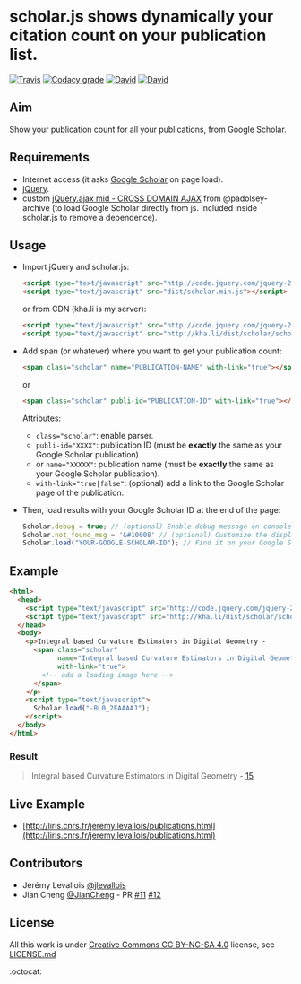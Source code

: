 # scholar.js shows dynamically your citation count on your publication list.

[![Travis](https://img.shields.io/travis/jlevallois/scholar.js.svg?style=flat-square)](https://travis-ci.org/jlevallois/scholar.js) [![Codacy grade](https://img.shields.io/codacy/grade/3d58162024e341f380bac93397cb4ae6.svg?style=flat-square)](https://www.codacy.com/app/jeremy-levallois/scholar-js) [![David](https://img.shields.io/david/jlevallois/scholar.js.svg?style=flat-square)](https://david-dm.org/jlevallois/scholar.js#info=dependencies)
[![David](https://img.shields.io/david/dev/jlevallois/scholar.js.svg?style=flat-square)](https://david-dm.org/jlevallois/scholar.js#info=devDependencies)

## Aim

Show your publication count for all your publications, from Google Scholar.

## Requirements

- Internet access (it asks [Google Scholar](http://scholar.google.com/) on page load).
- [jQuery](http://jquery.com/).
- custom [jQuery.ajax mid - CROSS DOMAIN AJAX](https://github.com/padolsey-archive/jquery.fn/tree/master/cross-domain-ajax) from @padolsey-archive (to load Google Scholar directly from js. Included inside scholar.js to remove a dependence).

## Usage

- Import jQuery and scholar.js:

  ```html
  <script type="text/javascript" src="http://code.jquery.com/jquery-2.2.0.min.js"></script>
  <script type="text/javascript" src="dist/scholar.min.js"></script>
  ```

  or from CDN (kha.li is my server):

  ```html
  <script type="text/javascript" src="http://code.jquery.com/jquery-2.2.0.min.js"></script>
  <script type="text/javascript" src="http://kha.li/dist/scholar/scholar-0.1.0.min.js"></script>
  ```

- Add span (or whatever) where you want to get your publication count:

  ```html
  <span class="scholar" name="PUBLICATION-NAME" with-link="true"></span>
  ```
  or
  ```html
  <span class="scholar" publi-id="PUBLICATION-ID" with-link="true"></span>
  ```

  Attributes:
  - `class="scholar"`: enable parser.
  - `publi-id="XXXX"`: publication ID (must be **exactly** the same as your Google Scholar publication).
  - or `name="XXXXX"`: publication name (must be **exactly** the same as your Google Scholar publication).
  - `with-link="true|false"`: (optional) add a link to the Google Scholar page of the publication.

- Then, load results with your Google Scholar ID at the end of the page:

  ```js
  Scholar.debug = true; // (optional) Enable debug message on console.
  Scholar.not_found_msg = '&#10008' // (optional) Customize the displayed result if the publication is not found.
  Scholar.load("YOUR-GOOGLE-SCHOLAR-ID"); // Find it on your Google Scholar profile
  ```

## Example

```html
<html>
  <head>
    <script type="text/javascript" src="http://code.jquery.com/jquery-2.2.0.min.js"></script>
    <script type="text/javascript" src="http://kha.li/dist/scholar/scholar-0.1.0.min.js"></script>
  </head>
  <body>
    <p>Integral based Curvature Estimators in Digital Geometry -
      <span class="scholar"
            name="Integral based Curvature Estimators in Digital Geometry"
            with-link="true">
        <!-- add a loading image here -->
      </span>
    </p>
    <script type="text/javascript">
      Scholar.load("-BL0_2EAAAAJ");
    </script>
  </body>
</html>
```

### Result

> Integral based Curvature Estimators in Digital Geometry - [15](https://scholar.google.fr/citations?view_op=view_citation&hl=fr&user=-BL0_2EAAAAJ&citation_for_view=-BL0_2EAAAAJ:u5HHmVD_uO8C)

## Live Example

- [http://liris.cnrs.fr/jeremy.levallois/publications.html](http://liris.cnrs.fr/jeremy.levallois/publications.html)

## Contributors

- Jérémy Levallois [@jlevallois](https://github.com/jlevallois)
- Jian Cheng [@JianCheng](https://github.com/JianCheng) - PR [#11](https://github.com/jlevallois/scholar.js/pull/11) [#12](https://github.com/jlevallois/scholar.js/pull/12)

## License

All this work is under [Creative Commons CC BY-NC-SA 4.0](http://creativecommons.org/licenses/by-nc-sa/4.0/) license, see [LICENSE.md](https://github.com/jlevallois/scholar.js/blob/master/LICENSE.md)

:octocat:
